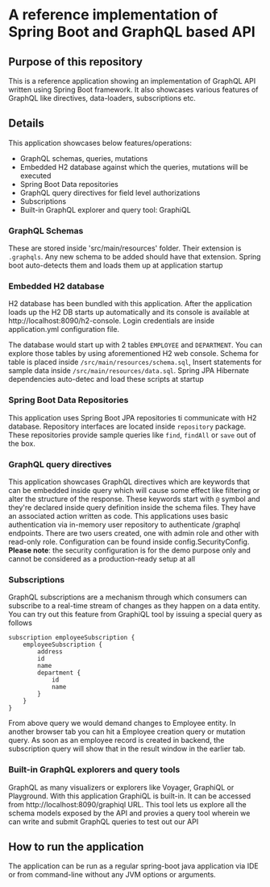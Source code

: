 # A reference implementation of Spring Boot and GraphQL based API

## Purpose of this repository

This is a reference application showing an implementation of GraphQL API written using Spring Boot framework. It also showcases various features of GraphQL like directives, data-loaders, subscriptions etc.

## Details

This application showcases below features/operations:

- GraphQL schemas, queries, mutations
- Embedded H2 database against which the queries, mutations will be executed
- Spring Boot Data repositories
- GraphQL query directives for field level authorizations
- Subscriptions
- Built-in GraphQL explorer and query tool: GraphiQL

### GraphQL Schemas
These are stored inside 'src/main/resources' folder. Their extension is `.graphqls`. Any new schema to be added should have that extension. Spring boot auto-detects them and loads them up at application startup

### Embedded H2 database
H2 database has been bundled with this application. After the application loads up the H2 DB starts up automatically and its console is available at http://localhost:8090/h2-console. Login credentials are inside application.yml configuration file. 

The database would start up with 2 tables `EMPLOYEE` and `DEPARTMENT`. You can explore those tables by using aforementioned H2 web console. Schema for table is placed inside `/src/main/resources/schema.sql`, Insert statements for sample data inside `/src/main/resources/data.sql`. Spring JPA Hibernate dependencies auto-detec and load these scripts at startup

### Spring Boot Data Repositories
This application uses Spring Boot JPA repositories ti communicate with H2 database. Repository interfaces are located inside `repository` package. These repositories provide sample queries like `find`, `findAll` or `save` out of the box.

### GraphQL query directives
This application showcases GraphQL directives which are keywords that can be embedded inside query which will cause some effect like filtering or alter the structure of the response. These keywords start with `@` symbol and they're declared inside query definition inside the schema files. They have an associated action written as code. This applications uses basic authentication via in-memory user repository to authenticate /graphql endpoints. There are two users created, one with admin role and other with read-only role. Configuration can be found inside config.SecurityConfig. **Please note**: the security configuration is for the demo purpose only and cannot be considered as a production-ready setup at all

### Subscriptions
GraphQL subscriptions are a mechanism through which consumers can subscribe to a real-time stream of changes as they happen on a data entity. You can try out this feature from GraphiQL tool by issuing a special query as follows 

```
subscription employeeSubscription {
    employeeSubscription {
        address
        id
        name
        department {
            id
            name
        }
    }
}
```
From above query we would demand changes to Employee entity. In another browser tab you can hit a Employee creation query or mutation query. As soon as an employee record is created in backend, the subscription query will show that in the result window in the earlier tab.

### Built-in GraphQL explorers and query tools
GraphQL as many visualizers or explorers like Voyager, GraphiQL or Playground. With this application GraphiQL is built-in. It can be accessed from http://localhost:8090/graphiql URL. This tool lets us explore all the schema models exposed by the API and provies a query tool wherein we can write and submit GraphQL queries to test out our API

## How to run the application
The application can be run as a regular spring-boot java application via IDE or from command-line without any JVM options or arguments.   